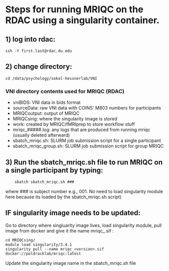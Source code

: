 # Steps for running MRIQC on the RDAC using a singularity container.

## 1) log into rdac: 
	ssh -Y first.last@rdac.du.edu
## 2) change directory:
	cd /data/psychology/sokol-hessnerlab/VNI
### VNI directory contents used for MRIQC (RDAC)
-	vniBIDS: VNI data in bids format
-	sourceData:  raw VNI data with COINS' M803 numbers for participants
-	MRIQCoutput: output of MRIQC
-	MRIQCsing: where the singularity image is stored 
-	work: created by MRIQC/fMRIprep to store workflow stuff
-	mriqc_#####.log: any logs that are produced from running mriqc (usually deleted afterward)
-	sbatch_mriqc.sh: SLURM job submission script for a single participant
-	sbatch_mriqc_group.sh: SLURM job submission script for group MRIQC
	
## 3) Run the sbatch_mriqc.sh file to run MRIQC on a single participant by typing: 
		sbatch sbatch_mriqc.sh ### 
where ### is subject number e.g., 001.
No need to load singularity module here because its loaded by the sbatch_mriqc.sh script)


## IF singularity image needs to be updated:
Go to directory where singluarity image lives, load singularity module, pull image from docker and give it the name mriqc_<version>.sif  :
	
	cd MRIQCsing/
	module load singularity/3.4.1 
	singularity pull --name mriqc_<version>.sif docker://poldracklab/mriqc:latest 
	
Update the singularity image name in the sbatch_mriqc.sh file
